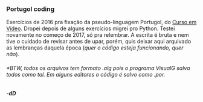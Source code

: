 <h3>Portugol coding</h3>

Exercícios de 2016 pra fixação da pseudo-linguagem Portugol, do [Curso em Vídeo](https://www.youtube.com/user/cursosemvideo). Dropei depois de alguns exercícios migrei pro Python. Testei novamente no começo de 2017, só pra relembrar. A escrita é bruta e nem tive o cuidado de revisar antes de upar, porém, quis deixar aqui arquivado as lembranças daquela época (*quer o código esteja funcionando, quer não*).

<p>
  <h6>*BTW, todos os arquivos tem formato .alg pois o programa VisualG salva todos como tal. Em alguns editores o código é salvo como .por.</h6>
</p>


<h5>-dD</h5>
